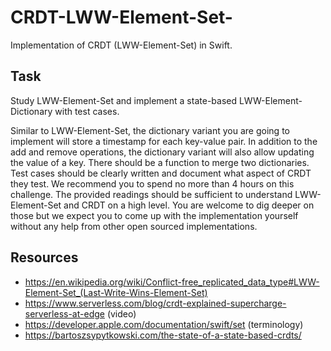 # CRDT-LWW-Element-Set-
Implementation of CRDT (LWW-Element-Set) in Swift.

## Task
Study LWW-Element-Set and implement a state-based LWW-Element-Dictionary with test cases.

Similar to LWW-Element-Set, the dictionary variant you are going to implement will store a timestamp for each key-value pair. In addition to the add and remove operations, the dictionary variant will also allow updating the value of a key. There should be a function to merge two dictionaries. Test cases should be clearly written and document what aspect of CRDT they test. We recommend you to spend no more than 4 hours on this challenge. The provided readings should be sufficient to understand LWW-Element-Set and CRDT on a high level. You are welcome to dig deeper on those but we expect you to come up with the implementation yourself without any help from other open sourced implementations.

## Resources
 - https://en.wikipedia.org/wiki/Conflict-free_replicated_data_type#LWW-Element-Set_(Last-Write-Wins-Element-Set)
 - https://www.serverless.com/blog/crdt-explained-supercharge-serverless-at-edge (video)
 - https://developer.apple.com/documentation/swift/set (terminology)
 - https://bartoszsypytkowski.com/the-state-of-a-state-based-crdts/
